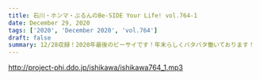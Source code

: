 ```yaml
---
title: 石川・ホンマ・ぶるんのBe-SIDE Your Life! vol.764-1
date: December 29, 2020
tags: ['2020', 'December 2020', 'vol.764']
draft: false
summary: 12/28収録！2020年最後のビーサイです！年末らしくバタバタ働いております！
---
```


http://project-phi.ddo.jp/ishikawa/ishikawa764_1.mp3

